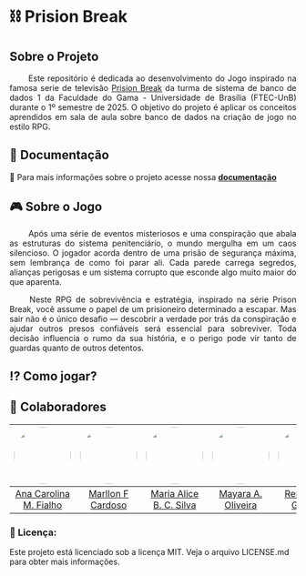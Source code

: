 # ⛓️ Prision Break

## Sobre o Projeto

<p align="justify"> &emsp;&emsp; Este repositório é dedicada ao desenvolvimento do Jogo inspirado na famosa serie de televisão <a href="https://www.youtube.com/watch?v=C2ssQOyVJqQ"> Prision Break</a> da turma de sistema de banco de dados 1 da Faculdade do Gama - Universidade de Brasília (FTEC-UnB) durante o 1º semestre de 2025. O objetivo do projeto é aplicar os conceitos aprendidos em sala de aula sobre banco de dados na criação de jogo no estilo RPG.</p>

## 📄 Documentação
:open_file_folder: Para mais informações sobre o projeto acesse nossa <a href="https://github.com/SBD1/2025.1_Prision_Break">**documentação</a>**

## 🎮 Sobre o Jogo

<p align="justify"> &emsp;&emsp; Após uma série de eventos misteriosos e uma conspiração que abala as estruturas do sistema penitenciário, o mundo mergulha em um caos silencioso. O jogador acorda dentro de uma prisão de segurança máxima, sem lembrança de como foi parar ali. Cada parede carrega segredos, alianças perigosas e um sistema corrupto que esconde algo muito maior do que aparenta.</p>

<p align="justify"> &emsp;&emsp; Neste RPG de sobrevivência e estratégia, inspirado na série Prison Break, você assume o papel de um prisioneiro determinado a escapar. Mas sair não é o único desafio — descobrir a verdade por trás da conspiração e ajudar outros presos confiáveis será essencial para sobreviver. Toda decisão influencia o rumo da sua história, e o perigo pode vir tanto de guardas quanto de outros detentos.</p>

## :interrobang: Como jogar?

## :handshake: Colaboradores

| <img src="https://avatars.githubusercontent.com/u/122827734?v=4" width="100px" style="border-radius: 50%;"> | <img src="https://avatars.githubusercontent.com/u/126706592?v=4" width="100px" style="border-radius: 50%;"> | <img src="https://avatars.githubusercontent.com/u/105389239?v=4" width="100px" style="border-radius: 50%;"> | <img src="https://avatars.githubusercontent.com/u/67807684?v=4" width="100px" style="border-radius: 50%;"> |<img src="https://avatars.githubusercontent.com/u/64983769?v=4" width="100px" style="border-radius: 50%;"> |
|:------------------------------------------------:|:------------------------------------------------:|:------------------------------------------------:|:-------------------------------------------------------------:|:----------------------------------------------------:|
| [Ana Carolina M. Fialho](https://github.com/anawcarol)   |[Marllon F Cardoso](https://github.com/m4rllon)      | [Maria Alice B. C. Silva](https://github.com/maliz30)     | [Mayara A. Oliveira](https://github.com/Mayara-tech)      | [Renann O. Gomes](https://github.com/renannOgomes)      |

### 📝 Licença:

Este projeto está licenciado sob a licença MIT. Veja o arquivo LICENSE.md para obter mais informações.




